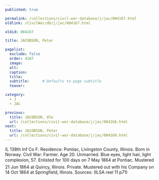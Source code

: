 ```yaml
---
published: true

permalink: /collections/civil-war-database/j/jac/004167.html
oldlink: /CivilWar/db/j/jac/004167.html

oldid: 004167

title: JACOBSON, Peter

pagelist:
  exclude: false
  order: 4167
  image: 
  alt:
  caption:
  title:
  subtitle:      # Defaults to page subtitle
  teaser:

category: 
  - J 
  - JAC

previous:
  title: JACOBSON, Ole
  url: /collections/civil-war-database/j/jac/004166.html  
next:
  title: JACOBSON, Peter
  url: /collections/civil-war-database/j/jac/004168.html   
---
```

IL 138th Inf Co F. Residence: Pontiac, Livingston County, Illinois. Born in Norway. Civil War: Farmer. Age 20. Unmarried. Blue eyes, light hair, light complexion, 5&#146;7&#148;. Enlisted for 100 days on 7 May 1864 at Pontiac. Mustered 21 Jun 1864 at Quincy, Illinois. Private. Mustered out with his Company on 14 Oct 1864 at Springfield, Illinois. Sources: (ILSA reel 11 p71)